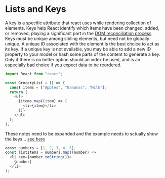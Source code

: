 # Lists and Keys

A key is a specific attribute that react uses while rendering collection of elements. Keys help React identify which items have been changed, added, or removed, playing a significant part in the [DOM reconciliation process](https://reactjs.org/docs/reconciliation.html#recursing-on-children). Keys must be unique among sibling elements, but need not be globally unique. A unique ID associated with the element is the best choice to act as its key. If a unique key is not available, you may be able to add a new ID property to your model or hash some parts of the content to generate a key. Only if there is no better option should an index be used, and is an especially bad choice if you expect data to be reordered.

```javascript
import React from "react";

const GroceryList = () => {
  const items = ["Apples", "Bananas", "Milk"];
  return (
    <ul>
      {items.map((item) => (
        <li>{item}</li>
      ))}
    </ul>
  );
};
```
These notes need to be expanded and the example needs to sctually show the keys... [see here](https://reactjs.org/docs/lists-and-keys.html)

```javascript
const numbers = [1, 2, 3, 4, 5];
const listItems = numbers.map((number) =>
  <li key={number.toString()}>
    {number}
  </li>
);
```
